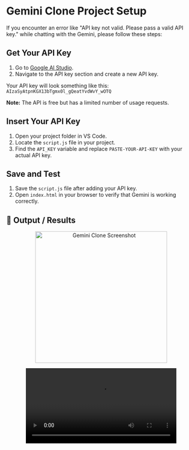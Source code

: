 # Gemini Clone Project Setup

If you encounter an error like "API key not valid. Please pass a valid API key." while chatting with the Gemini, please follow these steps:

## Get Your API Key

1. Go to [Google AI Studio](https://aistudio.google.com/app/apikey).
2. Navigate to the API key section and create a new API key.

Your API key will look something like this:  
`AIzaSyAtpnKGX13bTgmx0l_gQeatYvdWvY_wOTQ`

**Note:** The API is free but has a limited number of usage requests.

## Insert Your API Key

1. Open your project folder in VS Code.
2. Locate the `script.js` file in your project.
3. Find the `API_KEY` variable and replace `PASTE-YOUR-API-KEY` with your actual API key.

## Save and Test

1. Save the `script.js` file after adding your API key.
2. Open `index.html` in your browser to verify that Gemini is working correctly.

## 📸 Output / Results

<p align="center">
  <img src="screenshots/ss1.png" alt="Gemini Clone Screenshot" width="350"/>
</p>

<p align="center">
  <video width="400" controls>
    <source src="demo.mp4" type="video/mp4">
    Your browser does not support the video tag.
  </video>
</p>
